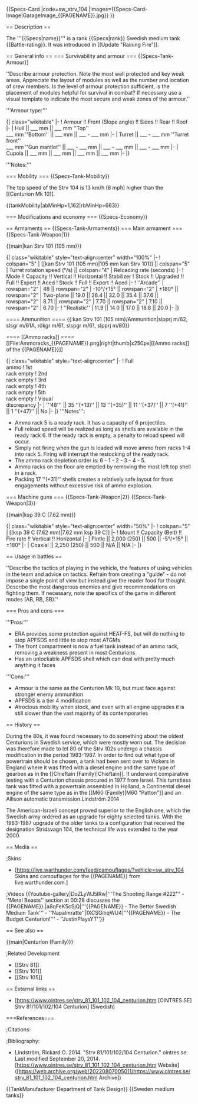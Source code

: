 {{Specs-Card
|code=sw_strv_104
|images={{Specs-Card-Image|GarageImage_{{PAGENAME}}.jpg}}
}}

== Description ==
<!-- ''In the description, the first part should be about the history of the creation and combat usage of the vehicle, as well as its key features. In the second part, tell the reader about the ground vehicle in the game. Insert a screenshot of the vehicle, so that if the novice player does not remember the vehicle by name, he will immediately understand what kind of vehicle the article is talking about.'' -->
The '''{{Specs|name}}''' is a rank {{Specs|rank}} Swedish medium tank {{Battle-rating}}. It was introduced in [[Update "Raining Fire"]].

== General info ==
=== Survivability and armour ===
{{Specs-Tank-Armour}}
<!-- ''Describe armour protection. Note the most well protected and key weak areas. Appreciate the layout of modules as well as the number and location of crew members. Is the level of armour protection sufficient, is the placement of modules helpful for survival in combat? If necessary use a visual template to indicate the most secure and weak zones of the armour.'' -->
''Describe armour protection. Note the most well protected and key weak areas. Appreciate the layout of modules as well as the number and location of crew members. Is the level of armour protection sufficient, is the placement of modules helpful for survival in combat? If necessary use a visual template to indicate the most secure and weak zones of the armour.''

'''Armour type:''' <!-- The types of armour present on the vehicle and their general locations -->
<!-- Example: * Rolled homogeneous armour (Front, Side, Rear, Hull roof)
* Cast homogeneous armour (Turret, Transmission area) -->

{| class="wikitable"
|-
! Armour !! Front (Slope angle) !! Sides !! Rear !! Roof
|-
| Hull || ___ mm || ___ mm ''Top'' <br> ___ mm ''Bottom'' || ___ mm || ___ - ___ mm
|-
| Turret || ___ - ___ mm ''Turret front'' <br> ___ mm ''Gun mantlet'' || ___ - ___ mm || ___ - ___ mm || ___ - ___ mm
|-
| Cupola || ___ mm || ___ mm || ___ mm || ___ mm
|-
|}

'''Notes:''' <!-- Any additional notes which the user needs to be aware of -->
<!-- Example: * Suspension wheels are 20 mm thick, tracks are 30 mm thick, and torsion bars are 60 mm thick. -->

=== Mobility ===
{{Specs-Tank-Mobility}}
<!-- ''Write about the mobility of the ground vehicle. Estimate the specific power and manoeuvrability, as well as the maximum speed forwards and backwards.'' -->
The top speed of the Strv 104 is 13 km/h (8 mph) higher than the [[Centurion Mk 10]].

{{tankMobility|abMinHp=1,162|rbMinHp=663}}

=== Modifications and economy ===
{{Specs-Economy}}

== Armaments ==
{{Specs-Tank-Armaments}}
=== Main armament ===
{{Specs-Tank-Weapon|1}}
<!-- ''Give the reader information about the characteristics of the main gun. Assess its effectiveness in a battle based on the reloading speed, ballistics and the power of shells. Do not forget about the flexibility of the fire, that is how quickly the cannon can be aimed at the target, open fire on it and aim at another enemy. Add a link to the main article on the gun: <code><nowiki>{{main|Name of the weapon}}</nowiki></code>. Describe in general terms the ammunition available for the main gun. Give advice on how to use them and how to fill the ammunition storage.'' -->
{{main|kan Strv 101 (105 mm)}}

{| class="wikitable" style="text-align:center" width="100%"
|-
! colspan="5" | [[kan Strv 101 (105 mm)|105 mm kan Strv 101]] || colspan="5" | Turret rotation speed (°/s) || colspan="4" | Reloading rate (seconds)
|-
! Mode !! Capacity !! Vertical !! Horizontal !! Stabilizer
! Stock !! Upgraded !! Full !! Expert !! Aced
! Stock !! Full !! Expert !! Aced
|-
! ''Arcade''
| rowspan="2" | 48 || rowspan="2" | -10°/+15° || rowspan="2" | ±180° || rowspan="2" | Two-plane || 19.0 || 26.4 || 32.0 || 35.4 || 37.6 || rowspan="2" | 8.71 || rowspan="2" | 7.70 || rowspan="2" | 7.10 || rowspan="2" | 6.70
|-
! ''Realistic''
| 11.9 || 14.0 || 17.0 || 18.8 || 20.0
|-
|}

==== Ammunition ====
{{:kan Strv 101 (105 mm)/Ammunition|slpprj m/62, slsgr m/61A, rökgr m/61, slspgr m/61, slpprj m/80}}

==== [[Ammo racks]] ====
[[File:Ammoracks_{{PAGENAME}}.png|right|thumb|x250px|[[Ammo racks]] of the {{PAGENAME}}]]	
<!-- '''Last updated: 2.17.0.173''' -->
{| class="wikitable" style="text-align:center"
|-
! Full<br>ammo
! 1st<br>rack empty
! 2nd<br>rack empty
! 3rd<br>rack empty
! 4th<br>rack empty
! 5th<br>rack empty
! Visual<br>discrepancy
|-
| '''48''' || 35&nbsp;''(+13)'' || 13&nbsp;''(+35)'' || 11&nbsp;''(+37)'' || 7&nbsp;''(+41)'' || 1&nbsp;''(+47)'' || No
|-
|}
'''Notes''':

* Ammo rack 5 is a ready rack. It has a capacity of 6 projectiles.
* Full reload speed will be realized as long as shells are available in the ready rack 6. If the ready rack is empty, a penalty to reload speed will occur.
* Simply not firing when the gun is loaded will move ammo from racks 1-4 into rack 5. Firing will interrupt the restocking of the ready rack.
* The ammo rack depletion order is: 6 - 1 - 2 - 3 - 4 - 5.
* Ammo racks on the floor are emptied by removing the most left top shell in a rack.
* Packing 17&nbsp;''(+31)'' shells creates a relatively safe layout for front engagements without excessive risk of ammo explosion.

=== Machine guns ===
{{Specs-Tank-Weapon|2}}
{{Specs-Tank-Weapon|3}}
<!-- ''Offensive and anti-aircraft machine guns not only allow you to fight some aircraft but also are effective against lightly armoured vehicles. Evaluate machine guns and give recommendations on its use.'' -->
{{main|ksp 39 C (7.62 mm)}}

{| class="wikitable" style="text-align:center" width="50%"
|-
! colspan="5" | [[ksp 39 C (7.62 mm)|7.62 mm ksp 39 C]]
|-
! Mount !! Capacity (Belt) !! Fire rate !! Vertical !! Horizontal
|-
| Pintle || 2,000 (250) || 500 || -5°/+15° || ±180°
|-
| Coaxial || 2,250 (250) || 500 || N/A || N/A
|-
|}

== Usage in battles ==
<!-- ''Describe the tactics of playing in the vehicle, the features of using vehicles in the team and advice on tactics. Refrain from creating a "guide" - do not impose a single point of view but instead give the reader food for thought. Describe the most dangerous enemies and give recommendations on fighting them. If necessary, note the specifics of the game in different modes (AB, RB, SB).'' -->
''Describe the tactics of playing in the vehicle, the features of using vehicles in the team and advice on tactics. Refrain from creating a "guide" - do not impose a single point of view but instead give the reader food for thought. Describe the most dangerous enemies and give recommendations on fighting them. If necessary, note the specifics of the game in different modes (AB, RB, SB).''

=== Pros and cons ===
<!-- ''Summarise and briefly evaluate the vehicle in terms of its characteristics and combat effectiveness. Mark its pros and cons in a bulleted list. Try not to use more than 6 points for each of the characteristics. Avoid using categorical definitions such as "bad", "good" and the like - use substitutions with softer forms such as "inadequate" and "effective".'' -->

'''Pros:'''

* ERA provides some protection against HEAT-FS, but will do nothing to stop APFSDS and little to stop most ATGMs
* The front compartment is now a fuel tank instead of an ammo rack, removing a weakness present in most Centurions
* Has an unlockable APFSDS shell which can deal with pretty much anything it faces

'''Cons:'''

* Armour is the same as the Centurion Mk 10, but must face against stronger enemy ammunition
* APFSDS is a tier 4 modification
* Atrocious mobility when stock, and even with all engine upgrades it is still slower than the vast majority of its contemporaries

== History ==
<!-- ''Describe the history of the creation and combat usage of the vehicle in more detail than in the introduction. If the historical reference turns out to be too long, take it to a separate article, taking a link to the article about the vehicle and adding a block "/History" (example: <nowiki>https://wiki.warthunder.com/(Vehicle-name)/History</nowiki>) and add a link to it here using the <code>main</code> template. Be sure to reference text and sources by using <code><nowiki><ref></ref></nowiki></code>, as well as adding them at the end of the article with <code><nowiki><references /></nowiki></code>. This section may also include the vehicle's dev blog entry (if applicable) and the in-game encyclopedia description (under <code><nowiki>=== In-game description ===</nowiki></code>, also if applicable).'' -->
During the 80s, it was found necessary to do something about the oldest Centurions in Swedish service, which were mostly worn out. The decision was therefore made to let 80 of the Strv 102s undergo a chassis modification in the period 1983-1987. In order to find out what type of powertrain should be chosen, a tank had been sent over to Vickers in England where it was fitted with a diesel engine and the same type of gearbox as in the [[Chieftain (Family)|Chieftain]]. It underwent comparative testing with a Centurion chassis procured in 1977 from Israel. This turretless tank was fitted with a powertrain assembled in Holland, a Continental diesel engine of the same type as in the [[M60 (Family)|M60 "Patton"]] and an Allison automatic transmission.<ref name="ointres_Centurion">Lindström 2014</ref>

The American-Israeli concept proved superior to the English one, which the Swedish army ordered as an upgrade for eighty selected tanks. With the 1983-1987 upgrade of the older tanks to a configuration that received the designation Stridsvagn 104, the technical life was extended to the year 2000.<ref name="ointres_Centurion" />

== Media ==
<!-- ''Excellent additions to the article would be video guides, screenshots from the game, and photos.'' -->

;Skins

* [https://live.warthunder.com/feed/camouflages/?vehicle=sw_strv_104 Skins and camouflages for the {{PAGENAME}} from live.warthunder.com.]

;Videos
{{Youtube-gallery|DoZLyWJ5lRw|'''The Shooting Range #222''' - ''Metal Beasts'' section at 00:28 discusses the {{PAGENAME}}.|a8qFeK5cSjQ|'''{{PAGENAME}} - The Better Swedish Medium Tank''' - ''Napalmratte''|IXCSGihqWU4|'''{{PAGENAME}} - The Budget Centurion!''' - ''JustinPlaysYT''}}

== See also ==
<!-- ''Links to the articles on the War Thunder Wiki that you think will be useful for the reader, for example:''
* ''reference to the series of the vehicles;''
* ''links to approximate analogues of other nations and research trees.'' -->
{{main|Centurion (Family)}}

;Related Development

* [[Strv 81]]
* [[Strv 101]]
* [[Strv 105]]

== External links ==
<!-- ''Paste links to sources and external resources, such as:''
* ''topic on the official game forum;''
* ''other literature.'' -->

* [https://www.ointres.se/strv_81_101_102_104_centurion.htm [OINTRES<nowiki>.SE]</nowiki> Strv 81/101/102/104 Centurion] (Swedish)

===References===

;Citations:
<references />

;Bibliography:

* Lindström, Rickard O. 2014. "Strv 81/101/102/104 Centurion." ointres<nowiki>.se</nowiki>. Last modified September 20, 2014. [https://www.ointres.se/strv_81_101_102_104_centurion.htm Website] ([https://web.archive.org/web/20220807005011/https://www.ointres.se/strv_81_101_102_104_centurion.htm Archive])

{{TankManufacturer Department of Tank Design}}
{{Sweden medium tanks}}